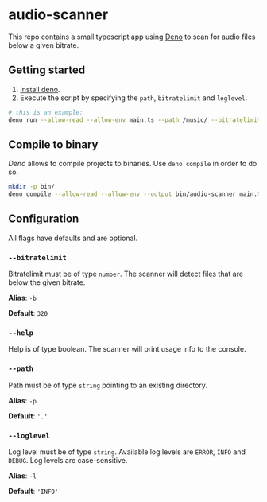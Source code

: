 # audio-scanner

This repo contains a small typescript app using [Deno](https://deno.com/) to scan for audio files below a given bitrate.

## Getting started

1. [Install deno](https://docs.deno.com/runtime/getting_started/installation/).
2. Execute the script by specifying the `path`, `bitratelimit` and `loglevel`.

```bash
# this is an example:
deno run --allow-read --allow-env main.ts --path /music/ --bitratelimit 128 --loglevel INFO
```

## Compile to binary

_Deno_ allows to compile projects to binaries. Use `deno compile` in order to do so.

```bash
mkdir -p bin/
deno compile --allow-read --allow-env --output bin/audio-scanner main.ts
```

## Configuration

All flags have defaults and are optional.

### `--bitratelimit`

Bitratelimit must be of type `number`. The scanner will detect files that are below the given bitrate.

**Alias**: `-b`

**Default**: `320`

### `--help`

Help is of type boolean. The scanner will print usage info to the console.

### `--path`

Path must be of type `string` pointing to an existing directory.

**Alias**: `-p`

**Default**: `'.'`

### `--loglevel`

Log level must be of type `string`. Available log levels are `ERROR`, `INFO` and `DEBUG`. Log levels are case-sensitive.

**Alias**: `-l`

**Default**: `'INFO'`
